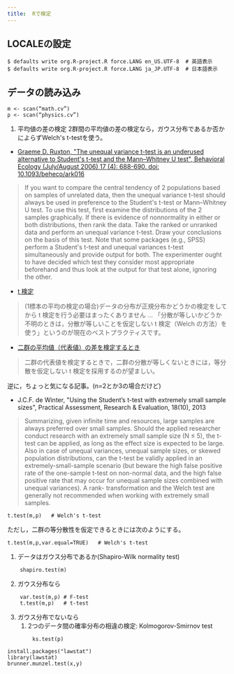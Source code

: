 ```yaml
---
title:  Rで検定
---
```



## LOCALEの設定
```
$ defaults write org.R-project.R force.LANG en_US.UTF-8  # 英語表示
$ defaults write org.R-project.R force.LANG ja_JP.UTF-8  # 日本語表示
```

## データの読み込み

```
m <- scan(“math.cv”)
p <- scan(“physics.cv”)
```

1. 平均値の差の検定
2群間の平均値の差の検定なら，ガウス分布であるか否かによらずWelch's t-testを使う。

- [Graeme D. Ruxton, "The unequal variance t-test is an underused alternative to Student's t-test and the Mann–Whitney U test", Behavioral Ecology (July/August 2006) 17 (4): 688-690.
doi: 10.1093/beheco/ark016](https://beheco.oxfordjournals.org/content/17/4/688.full)
> If you want to compare the central tendency of 2 populations based on samples of unrelated data, then the unequal variance t-test should always be used in preference to the Student's t-test or Mann–Whitney U test. To use this test, first examine the distributions of the 2 samples graphically. If there is evidence of nonnormality in either or both distributions, then rank the data. Take the ranked or unranked data and perform an unequal variance t-test. Draw your conclusions on the basis of this test. Note that some packages (e.g., SPSS) perform a Student's t-test and unequal variances t-test simultaneously and provide output for both. The experimenter ought to have decided which test they consider most appropriate beforehand and thus look at the output for that test alone, ignoring the other.

- [t 検定](http://oku.edu.mie-u.ac.jp/~okumura/stat/ttest.html)
> (1標本の平均の検定の場合)データの分布が正規分布かどうかの検定をしてから
t 検定を行う必要はまったくありません
> ...
> 「分散が等しいかどうか不明のときは，分散が等しいことを仮定しない
t 検定（Welch の方法）を使う」というのが現在のベストプラクティスです。
- [二群の平均値（代表値）の差を検定するとき](http://aoki2.si.gunma-u.ac.jp/lecture/BF/index.html)
> 二群の代表値を検定するときで，二群の分散が等しくないときには，等分散を仮定しない t 検定を採用するのが望ましい。

逆に，ちょっと気になる記事。(n=2とか3の場合だけど)
- J.C.F. de Winter, "Using the Student’s t-test with extremely small sample sizes", Practical Assessment, Research & Evaluation, 18(10), 2013
>Summarizing, given infinite time and resources, large samples are always preferred over small samples. Should the applied researcher conduct research with an extremely small sample size (N ≤ 5), the t-test can be applied, as long as the effect size is expected to be large. Also in case of unequal variances, unequal sample sizes, or skewed population distributions, can the t-test be validly applied in an extremely-small-sample scenario (but beware the high false positive rate of the one-sample t-test on non-normal data, and the high false positive rate that may occur for unequal sample sizes combined with unequal variances). A rank- transformation and the Welch test are generally not recommended when working with extremely small samples.

```
t.test(m,p)   # Welch's t-test
```
ただし，二群の等分散性を仮定できるときには次のようにする。

```
t.test(m,p,var.equal=TRUE)   # Welch's t-test
```
1. データはガウス分布であるか(Shapiro-Wilk normality test)
```
	shapiro.test(m)
```
2. ガウス分布なら
```
	var.test(m,p) # F-test
	t.test(m,p)   # t-test
```
3. ガウス分布でないなら
    1. 2つのデータ間の確率分布の相違の検定: Kolmogorov-Smirnov test
```
		ks.test(p)
```

```
install.packages("lawstat")
library(lawstat)
brunner.munzel.test(x,y)
```
